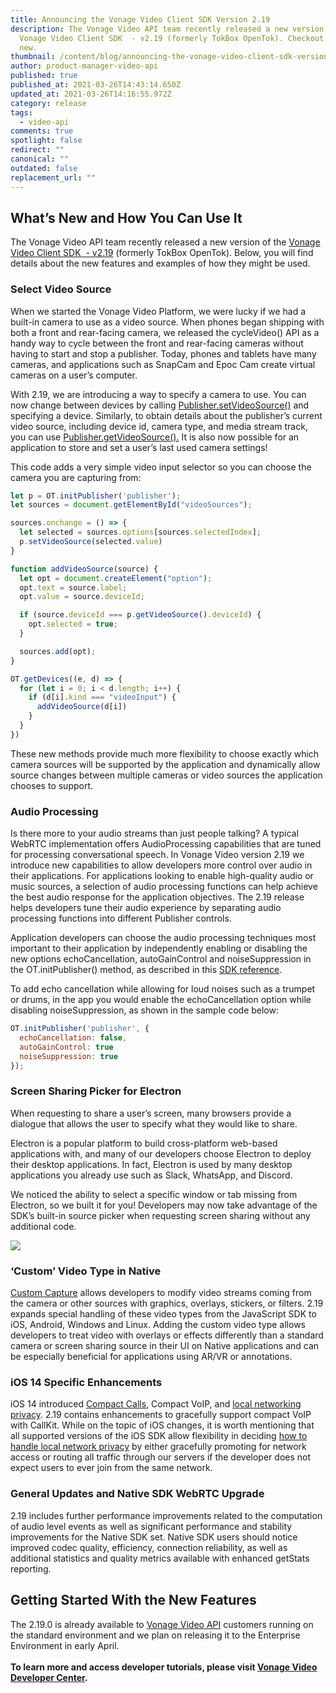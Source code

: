 ```yaml
---
title: Announcing the Vonage Video Client SDK Version 2.19
description: The Vonage Video API team recently released a new version of the
  Vonage Video Client SDK  - v2.19 (formerly TokBox OpenTok). Checkout what's
  new.
thumbnail: /content/blog/announcing-the-vonage-video-client-sdk-version-2-19/videoapi_sdk-release_1200x600.png
author: product-manager-video-api
published: true
published_at: 2021-03-26T14:43:14.650Z
updated_at: 2021-03-26T14:16:55.972Z
category: release
tags:
  - video-api
comments: true
spotlight: false
redirect: ""
canonical: ""
outdated: false
replacement_url: ""
---
```

## What’s New and How You Can Use It

The Vonage Video API team recently released a new version of the [Vonage Video Client SDK  - v2.19](https://tokbox.com/developer/sdks/js/release-notes.html) (formerly TokBox OpenTok). Below, you will find details about the new features and examples of how they might be used.

### Select Video Source

When we started the Vonage Video Platform, we were lucky if we had a built-in camera to use as a video source. When phones began shipping with both a front and rear-facing camera, we released the cycleVideo() API as a handy way to cycle between the front and rear-facing cameras without having to start and stop a publisher. Today, phones and tablets have many cameras, and applications such as SnapCam and Epoc Cam create virtual cameras on a user’s computer. 

With 2.19, we are introducing a way to specify a camera to use. You can now change between devices by calling [Publisher.setVideoSource()](https://tokbox.com/developer/sdks/js/reference/Publisher.html#setVideoSource) and specifying a device. Similarly, to obtain details about the publisher’s current video source, including device id, camera type, and media stream track, you can use [Publisher.getVideoSource().](https://tokbox.com/developer/sdks/js/reference/Publisher.html#getVideoSource) It is also now possible for an application to store and set a user’s last used camera settings!

This code adds a very simple video input selector so you can choose the camera you are capturing from:

```js
let p = OT.initPublisher('publisher');
let sources = document.getElementById("videoSources");

sources.onchange = () => {
  let selected = sources.options[sources.selectedIndex];
  p.setVideoSource(selected.value)
}

function addVideoSource(source) {
  let opt = document.createElement("option");
  opt.text = source.label;
  opt.value = source.deviceId;

  if (source.deviceId === p.getVideoSource().deviceId) {
    opt.selected = true;
  }

  sources.add(opt);
}

OT.getDevices((e, d) => {       
  for (let i = 0; i < d.length; i++) {
    if (d[i].kind === "videoInput") {
      addVideoSource(d[i])
    }    
  }
})
```

These new methods provide much more flexibility to choose exactly which camera sources will be supported by the application and dynamically allow source changes between multiple cameras or video sources the application chooses to support. 

### Audio Processing

Is there more to your audio streams than just people talking? A typical WebRTC implementation offers AudioProcessing capabilities that are tuned for processing conversational speech. In Vonage Video version 2.19 we introduce new capabilities to allow developers more control over audio in their applications. For applications looking to enable high-quality audio or music sources, a selection of audio processing functions can help achieve the best audio response for the application objectives. The 2.19 release helps developers tune their audio experience by separating audio processing functions into different Publisher controls.

Application developers can choose the audio processing techniques most important to their application by independently enabling or disabling the new options echoCancellation, autoGainControl and noiseSuppression in the OT.initPublisher() method, as described in this [SDK reference](https://tokbox.com/developer/sdks/js/reference/OT.html#initPublisher).

To add echo cancellation while allowing for loud noises such as a trumpet or drums, in the app you would enable the echoCancellation option while disabling noiseSuppression, as shown in the sample code below:

```js
OT.initPublisher('publisher', {
  echoCancellation: false,
  autoGainControl: true
  noiseSuppression: true
});
```

### Screen Sharing Picker for Electron

When requesting to share a user’s screen, many browsers provide a dialogue that allows the user to specify what they would like to share. 

Electron is a popular platform to build cross-platform web-based applications with, and many of our developers choose Electron to deploy their desktop applications. In fact, Electron is used by many desktop applications you already use such as Slack, WhatsApp, and Discord. 

We noticed the ability to select a specific window or tab missing from Electron, so we built it for you! Developers may now take advantage of the SDK’s built-in source picker when requesting screen sharing without any additional code.

![](/content/blog/announcing-the-vonage-video-client-sdk-version-2-19/pasted-image-0.png)

### ‘Custom’ Video Type in Native

[Custom Capture](https://www.nexmo.com/legacy-blog/2018/12/20/custom-video-streams-opentok-api-dr) allows developers to modify video streams coming from the camera or other sources with graphics, overlays, stickers, or filters. 2.19 expands special handling of these video types from the JavaScript SDK to iOS, Android, Windows and Linux. Adding the custom video type allows developers to treat video with overlays or effects differently than a standard camera or screen sharing source in their UI on Native applications and can be especially beneficial for applications using AR/VR or annotations. 

### iOS 14 Specific Enhancements

iOS 14 introduced [Compact Calls](https://support.apple.com/guide/iphone/answer-or-decline-incoming-calls-iph3c9947bf/14.0/ios/14.0), Compact VoIP, and [local networking privacy](https://developer.apple.com/videos/play/wwdc2020/10110/). 2.19 contains enhancements to gracefully support compact VoIP with CallKit. While on the topic of iOS changes, it is worth mentioning that all supported versions of the iOS SDK allow flexibility in deciding [how to handle local network privacy](https://support.tokbox.com/hc/en-us/articles/360051172612-Important-Changes-to-iOS-14-affecting-Relayed-sessions) by either gracefully promoting for network access or routing all traffic through our servers if the developer does not expect users to ever join from the same network.

### General Updates and Native SDK WebRTC Upgrade

2.19 includes further performance improvements related to the computation of audio level events as well as significant performance and stability improvements for the Native SDK set. Native SDK users should notice improved codec quality, efficiency, connection reliability, as well as additional statistics and quality metrics available with enhanced getStats reporting.

## Getting Started With the New Features

The 2.19.0 is already available to [Vonage Video API](https://www.vonage.com/communications-apis/video/) customers running on the standard environment and we plan on releasing it to the Enterprise Environment in early April.\
**\
To learn more and access developer tutorials, please visit [Vonage Video Developer Center](https://tokbox.com/developer/).**